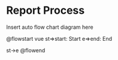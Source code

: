 # Report Process

Insert auto flow chart diagram here

@flowstart vue
st=>start: Start
e=>end: End

st->e
@flowend
